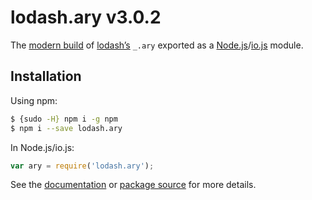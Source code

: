 # lodash.ary v3.0.2

The [modern build](https://github.com/lodash/lodash/wiki/Build-Differences) of [lodash’s](https://lodash.com/) `_.ary` exported as a [Node.js](http://nodejs.org/)/[io.js](https://iojs.org/) module.

## Installation

Using npm:

```bash
$ {sudo -H} npm i -g npm
$ npm i --save lodash.ary
```

In Node.js/io.js:

```js
var ary = require('lodash.ary');
```

See the [documentation](https://lodash.com/docs#ary) or [package source](https://github.com/lodash/lodash/blob/3.0.2-npm-packages/lodash.ary) for more details.
